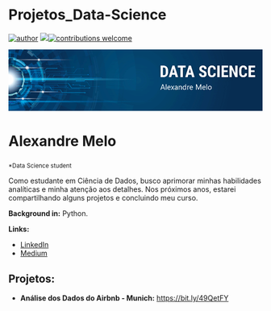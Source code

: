 # Projetos_Data-Science
[![author](https://img.shields.io/badge/author-alemelo11-red.svg)](https://www.linkedin.com/in/alemelo11) [![](https://img.shields.io/badge/python-3.12.2+-blue.svg)](https://www.python.org/downloads/release/python-365/)[![contributions welcome](https://img.shields.io/badge/contributions-welcome-brightgreen.svg?style=flat)](https://github.com/alemelo11/data_science/issues)

<p align="center">
  <img src="https://github.com/alemelo11/Projetos_Data-Science/blob/main/banner%20(1).png">

# Alexandre Melo
<sub>*Data Science student</sub>

Como estudante em Ciência de Dados, busco aprimorar minhas habilidades analíticas e minha atenção aos detalhes. Nos próximos anos, estarei compartilhando alguns projetos e concluindo meu curso.

**Background in:** Python.

**Links:**
* [LinkedIn](https://www.linkedin.com/in/alemelo11//recent-activity/all/)
* [Medium](https://medium.com/me/stories/public)

## Projetos:

* **Análise dos Dados do Airbnb - Munich:** https://bit.ly/49QetFY




